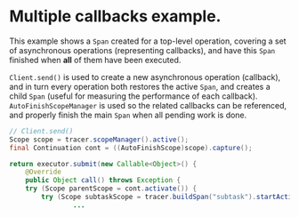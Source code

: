 # Multiple callbacks example.

This example shows a `Span` created for a top-level operation, covering a set of asynchronous operations (representing callbacks), and have this `Span` finished when **all** of them have been executed.

`Client.send()` is used to create a new asynchronous operation (callback), and in turn every operation both restores the active `Span`, and creates a child `Span` (useful for measuring the performance of each callback). `AutoFinishScopeManager` is used so the related callbacks can be referenced, and properly finish the main `Span` when all pending work is done.

```java
// Client.send()
Scope scope = tracer.scopeManager().active();
final Continuation cont = ((AutoFinishScope)scope).capture();

return executor.submit(new Callable<Object>() {
    @Override
    public Object call() throws Exception {
	try (Scope parentScope = cont.activate()) {
	    try (Scope subtaskScope = tracer.buildSpan("subtask").startActive(false)) {
                ...

```
